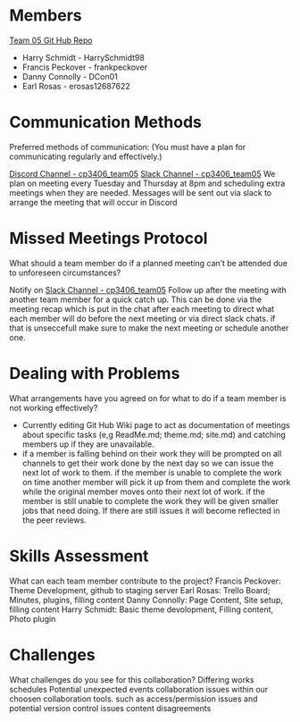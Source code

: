 # Members
[Team 05 Git Hub Repo](https://github.com/cp3402-students/cp3402-2022-1-site-team05)
 - Harry Schmidt - HarrySchmidt98
 - Francis Peckover - frankpeckover
 - Danny Connolly - DCon01
 - Earl Rosas - erosas12687622

# Communication Methods
Preferred methods of communication:
(You must have a plan for communicating regularly and effectively.)

[Discord Channel - cp3406_team05](https://discord.gg/gvrfQDEy)
[Slack Channel - cp3406_team05](https://app.slack.com/client/T0C3E7EP2/G4XDZGNM8/thread/C0K0UUFN2-1649321120.142859)
We plan on meeting every Tuesday and Thursday at 8pm and scheduling extra meetings when they are needed.
Messages will be sent out via slack to arrange the meeting that will occur in Discord

# Missed Meetings Protocol
What should a team member do if a planned meeting can’t be attended due to unforeseen circumstances?

Notify on [Slack Channel - cp3406_team05](https://app.slack.com/client/T0C3E7EP2/G4XDZGNM8/thread/C0K0UUFN2-1649321120.142859)
Follow up after the meeting with another team member for a quick catch up. This can be done via the meeting recap which is put in the chat after each meeting to direct what each member will do before the next meeting or via direct slack chats. if that is unseccefull make sure to make the next meeting or schedule another one.

# Dealing with Problems
What arrangements have you agreed on for what to do if a team member is not working effectively? 
- Currently editing Git Hub Wiki page to act as documentation of meetings about specific tasks (e,g ReadMe.md; theme.md; site.md) and catching members up if they are unavailable.
- if a member is falling behind on their work they will be prompted on all channels to get their work done by the next day so we can issue the next lot of work to them. if the member is unable to complete the work on time another member will pick it up from them and complete the work while the original member moves onto their next lot of work. if the member is still unable to complete the work they will be given smaller jobs that need doing. If there are still issues it will become reflected in the peer reviews.


# Skills Assessment
What can each team member contribute to the project?
Francis Peckover: Theme Development, github to staging server
Earl Rosas:  Trello Board; Minutes, plugins, filling content
Danny Connolly: Page Content, Site setup, filling content
Harry Schmidt: Basic theme devolopment, Filling content, Photo plugin


# Challenges
What challenges do you see for this collaboration?
Differing works schedules
Potential unexpected events 
collaboration issues within our choosen collaboration tools. such as access/permission issues and potential version control issues
content disagreements

